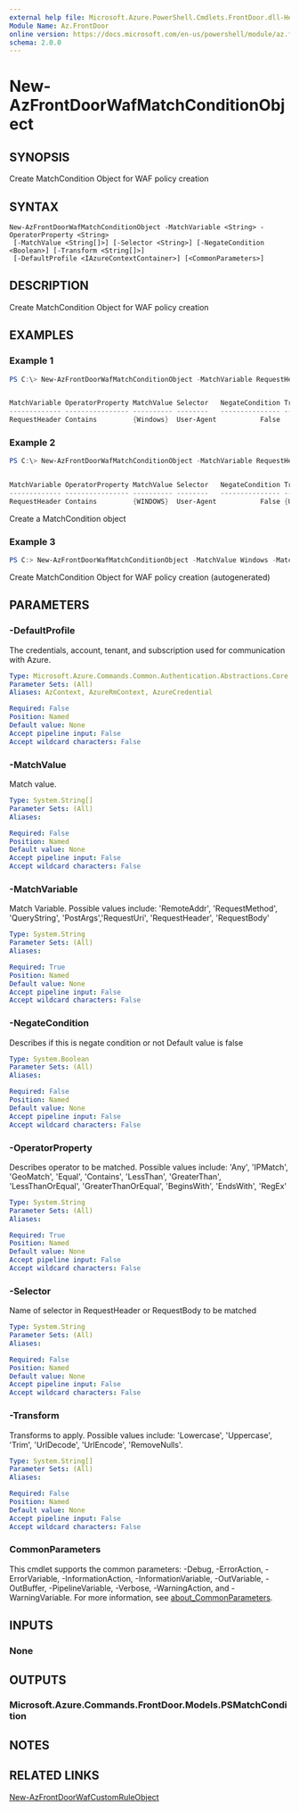 ```yaml
---
external help file: Microsoft.Azure.PowerShell.Cmdlets.FrontDoor.dll-Help.xml
Module Name: Az.FrontDoor
online version: https://docs.microsoft.com/en-us/powershell/module/az.frontdoor/new-azfrontdoorwafmatchconditionobject
schema: 2.0.0
---
```


# New-AzFrontDoorWafMatchConditionObject

## SYNOPSIS
Create MatchCondition Object for WAF policy creation

## SYNTAX

```
New-AzFrontDoorWafMatchConditionObject -MatchVariable <String> -OperatorProperty <String>
 [-MatchValue <String[]>] [-Selector <String>] [-NegateCondition <Boolean>] [-Transform <String[]>]
 [-DefaultProfile <IAzureContextContainer>] [<CommonParameters>]
```

## DESCRIPTION
Create MatchCondition Object for WAF policy creation

## EXAMPLES

### Example 1
```powershell
PS C:\> New-AzFrontDoorWafMatchConditionObject -MatchVariable RequestHeader -OperatorProperty Contains -Selector "User-Agent" -MatchValue "Windows"


MatchVariable OperatorProperty MatchValue Selector   NegateCondition Transform
------------- ---------------- ---------- --------   --------------- ---------
RequestHeader Contains         {Windows}  User-Agent           False
```

### Example 2
```powershell
PS C:\> New-AzFrontDoorWafMatchConditionObject -MatchVariable RequestHeader -OperatorProperty Contains -Selector "User-Agent" -MatchValue "WINDOWS" -Transform Uppercase


MatchVariable OperatorProperty MatchValue Selector   NegateCondition Transform
------------- ---------------- ---------- --------   --------------- ---------
RequestHeader Contains         {WINDOWS}  User-Agent           False {Uppercase}
```

Create a MatchCondition object

### Example 3
```powershell <!-- Aladdin Generated Example --> 
PS C:> New-AzFrontDoorWafMatchConditionObject -MatchValue Windows -MatchVariable RequestHeader -NegateCondition False -OperatorProperty Contains
```

Create MatchCondition Object for WAF policy creation (autogenerated)

## PARAMETERS

### -DefaultProfile
The credentials, account, tenant, and subscription used for communication with Azure.

```yaml
Type: Microsoft.Azure.Commands.Common.Authentication.Abstractions.Core.IAzureContextContainer
Parameter Sets: (All)
Aliases: AzContext, AzureRmContext, AzureCredential

Required: False
Position: Named
Default value: None
Accept pipeline input: False
Accept wildcard characters: False
```

### -MatchValue
Match value.

```yaml
Type: System.String[]
Parameter Sets: (All)
Aliases:

Required: False
Position: Named
Default value: None
Accept pipeline input: False
Accept wildcard characters: False
```

### -MatchVariable
Match Variable.
Possible values include: 'RemoteAddr', 'RequestMethod', 'QueryString', 'PostArgs','RequestUri', 'RequestHeader', 'RequestBody'

```yaml
Type: System.String
Parameter Sets: (All)
Aliases:

Required: True
Position: Named
Default value: None
Accept pipeline input: False
Accept wildcard characters: False
```

### -NegateCondition
Describes if this is negate condition or not
Default value is false

```yaml
Type: System.Boolean
Parameter Sets: (All)
Aliases:

Required: False
Position: Named
Default value: None
Accept pipeline input: False
Accept wildcard characters: False
```

### -OperatorProperty
Describes operator to be matched.
Possible values include: 'Any', 'IPMatch', 'GeoMatch', 'Equal', 'Contains', 'LessThan', 'GreaterThan', 'LessThanOrEqual', 'GreaterThanOrEqual', 'BeginsWith', 'EndsWith', 'RegEx'

```yaml
Type: System.String
Parameter Sets: (All)
Aliases:

Required: True
Position: Named
Default value: None
Accept pipeline input: False
Accept wildcard characters: False
```

### -Selector
Name of selector in RequestHeader or RequestBody to be matched

```yaml
Type: System.String
Parameter Sets: (All)
Aliases:

Required: False
Position: Named
Default value: None
Accept pipeline input: False
Accept wildcard characters: False
```

### -Transform
Transforms to apply. Possible values include: 'Lowercase', 'Uppercase', 'Trim', 'UrlDecode', 'UrlEncode', 'RemoveNulls'.

```yaml
Type: System.String[]
Parameter Sets: (All)
Aliases:

Required: False
Position: Named
Default value: None
Accept pipeline input: False
Accept wildcard characters: False
```

### CommonParameters
This cmdlet supports the common parameters: -Debug, -ErrorAction, -ErrorVariable, -InformationAction, -InformationVariable, -OutVariable, -OutBuffer, -PipelineVariable, -Verbose, -WarningAction, and -WarningVariable. For more information, see [about_CommonParameters](http://go.microsoft.com/fwlink/?LinkID=113216).

## INPUTS

### None

## OUTPUTS

### Microsoft.Azure.Commands.FrontDoor.Models.PSMatchCondition

## NOTES

## RELATED LINKS

[New-AzFrontDoorWafCustomRuleObject](./New-AzFrontDoorWafCustomRuleObject.md)
